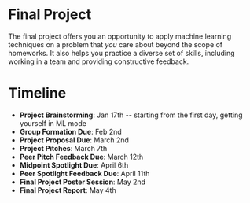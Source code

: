 # Final Project 

The final project offers you an opportunity to apply machine learning techniques on a problem that _you_ care about beyond the scope of homeworks. It also helps you practice a diverse set of skills, including working in a team and providing constructive feedback.

# Timeline 

- **Project Brainstorming**: Jan 17th -- starting from the first day, getting yourself in ML mode 
- **Group Formation Due**: Feb 2nd   
- **Project Proposal Due**: March 2nd 
- **Project Pitches**: March 7th 
- **Peer Pitch Feedback Due**: March 12th  
- **Midpoint Spotlight Due**: April 6th  
- **Peer Spotlight Feedback Due**: April 11th  
- **Final Project Poster Session**: May 2nd  
- **Final Project Report**: May 4th  





